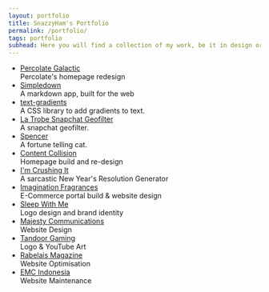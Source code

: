```yaml
---
layout: portfolio
title: SnazzyHam's Portfolio
permalink: /portfolio/
tags: portfolio
subhead: Here you will find a collection of my work, be it in design or development.<br>You can also find my work on <a href='http://github.com/snazzyham'>Github</a> and <a href='http://dribbble.com/snazzyham'>Dribbble</a>.
---
```

<ul class="list-reset">
<li class="col-fix"><a href='https://medium.com/disected-durian/a-new-home-for-percolate-galactic-1f9fbd6cf974#.pm3qggv2n'>Percolate Galactic</a><br>Percolate's homepage redesign</li>
<li class="col-fix"><a href='http://simpledown.co'>Simpledown</a><br>A markdown app, built for the web</li>
<li class="col-fix"><a href='http://snazzyham.com/text-gradients'>text-gradients</a><br>A CSS library to add gradients to text.</li>
<li class="col-fix"><a href='https://dribbble.com/shots/2815117-LaTrobe-University-Snapchat-Filter'>La Trobe Snapchat Geofilter</a><br>A snapchat geofilter.</li>
<li class="col-fix"><a href='https://medium.com/disected-durian/hola-spencer-b3890a5a34f0#.qtmjder2k'>Spencer</a><br>A fortune telling cat.</li>
<li class="col-fix"><a href='http://contentcollision.co'>Content Collision</a><br>Homepage build and re-design</li>
<li class="col-fix"><a href='/crushit'>I'm Crushing It</a><br>A sarcastic New Year's Resolution Generator</li>
<li class="col-fix"><a href='http://imagination.co.id'>Imagination Fragrances</a><br>E-Commerce portal build & website design</li>
<li class="col-fix"><a href='/swm'>Sleep With Me</a><br>Logo design and brand identity</li>
<li class="col-fix"><a href='/majesty'>Majesty Communications</a><br>Website Design</li>
<li class="col-fix"><a href='/tandoor'>Tandoor Gaming</a><br>Logo & YouTube Art</li>
<li class="col-fix"><a href='http://rabelais.com.au'>Rabelais Magazine</a><br>Website Optimisation</li>
<li class="col-fix"><a href='http://emcindonesia.com'>EMC Indonesia</a><br>Website Maintenance</li>

</ul>
